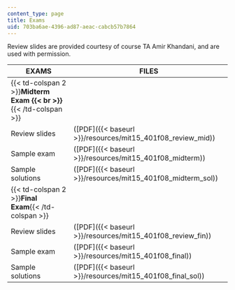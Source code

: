 ```yaml
---
content_type: page
title: Exams
uid: 703ba6ae-4396-ad87-aeac-cabcb57b7864
---
```


Review slides are provided courtesy of course TA Amir Khandani, and are used with permission.

| EXAMS | FILES |
| --- | --- |
| {{< td-colspan 2 >}}**Midterm Exam  {{< br >}}**{{< /td-colspan >}} ||
| Review slides | ([PDF]({{< baseurl >}}/resources/mit15_401f08_review_mid)) |
| Sample exam | ([PDF]({{< baseurl >}}/resources/mit15_401f08_midterm)) |
| Sample solutions | ([PDF]({{< baseurl >}}/resources/mit15_401f08_midterm_sol)) |
| {{< td-colspan 2 >}}**Final Exam**{{< /td-colspan >}} ||
| Review slides | ([PDF]({{< baseurl >}}/resources/mit15_401f08_review_fin)) |
| Sample exam | ([PDF]({{< baseurl >}}/resources/mit15_401f08_final)) |
| Sample solutions | ([PDF]({{< baseurl >}}/resources/mit15_401f08_final_sol))